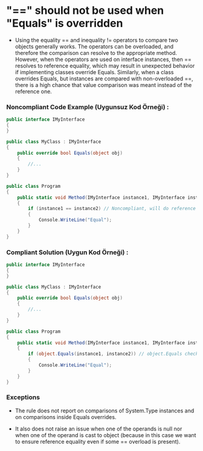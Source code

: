 # "==" should not be used when "Equals" is overridden


- Using the equality == and inequality != operators to compare two objects generally works. The operators can be overloaded, and therefore the comparison can resolve to the appropriate method. However, when the operators are used on interface instances, then == resolves to reference equality, which may result in unexpected behavior if implementing classes override Equals. Similarly, when a class overrides Equals, but instances are compared with non-overloaded ==, there is a high chance that value comparison was meant instead of the reference one.

### Noncompliant Code Example (Uygunsuz Kod Örneği) :

```c#
public interface IMyInterface
{
}

public class MyClass : IMyInterface
{
    public override bool Equals(object obj)
    {
        //...
    }
}

public class Program
{
    public static void Method(IMyInterface instance1, IMyInterface instance2)
    {
        if (instance1 == instance2) // Noncompliant, will do reference equality check, but was that intended? MyClass overrides Equals.
        {
            Console.WriteLine("Equal");
        }
    }
}
```

### Compliant Solution (Uygun Kod Örneği) :

```c#
public interface IMyInterface
{
}

public class MyClass : IMyInterface
{
    public override bool Equals(object obj)
    {
        //...
    }
}

public class Program
{
    public static void Method(IMyInterface instance1, IMyInterface instance2)
    {
        if (object.Equals(instance1, instance2)) // object.Equals checks for null and then calls the instance based Equals, so MyClass.Equals
        {
            Console.WriteLine("Equal");
        }
    }
}
```

### Exceptions

- The rule does not report on comparisons of System.Type instances and on comparisons inside Equals overrides.

- It also does not raise an issue when one of the operands is null nor when one of the operand is cast to object (because in this case we want to ensure reference equality even if some == overload is present).


